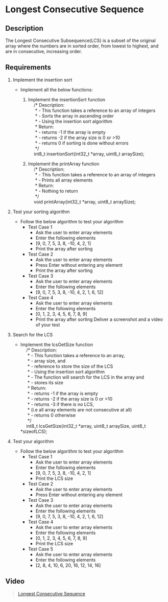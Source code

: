 # Longest Consecutive Sequence

## Description

The Longest Consecutive Subsequence(LCS) is a subset of the original array where the numbers are in sorted order, from lowest to highest, and are in consecutive, increasing order.

## Requirements

1. Implement the insertion sort	
    - Implement all the below functions:
      1. Implement the insertionSort function
<br> &emsp; /* Description:
<br> &emsp; &nbsp;* - This function takes a reference to an array of integers
<br> &emsp; &nbsp;* - Sorts the array in ascending order
<br> &emsp; &nbsp;* - Using the insertion sort algorithm
<br> &emsp; &nbsp;* Return:
<br> &emsp; &nbsp;* - returns -1 if the array is empty
<br> &emsp; &nbsp;* - returns -2 if the array size is 0 or >10
<br> &emsp; &nbsp;* - returns 0 if sorting is done without errors
<br> &emsp; &nbsp;*/
<br> &emsp; int8_t insertionSort(int32_t *array, uint8_t arraySize);

      2. Implement the printArray function
<br> &emsp; /* Description:
<br> &emsp; &nbsp;* - This function takes a reference to an array of integers
<br> &emsp; &nbsp;* - Prints all array elements
<br> &emsp; &nbsp;* Return:
<br> &emsp; &nbsp;* - Nothing to return
<br> &emsp; &nbsp;*/
<br> &emsp; void printArray(int32_t *array, uint8_t arraySize);

2. Test your sorting algorithm
    - Follow the below algorithm to test your algorithm
        - Test Case 1
          - Ask the user to enter array elements
          - Enter the following elements
          - [9, 0, 7, 5, 3, 8, -10, 4, 2, 1]
          - Print the array after sorting
        - Test Case 2
          - Ask the user to enter array elements
          - Press Enter without entering any element
          - Print the array after sorting
        - Test Case 3
          - Ask the user to enter array elements
          - Enter the following elements
          - [9, 0, 7, 5, 3, 8, -10, 4, 2, 1, 6, 12]
        - Test Case 4
          - Ask the user to enter array elements
          - Enter the following elements
          - [0, 1, 2, 3, 4, 5, 6, 7, 8, 9]
          - Print the array after sorting	Deliver a screenshot and a video of your test

3. Search for the LCS	
    - Implement the lcsGetSize function
<br> &emsp; /* Description:
<br> &emsp; &nbsp;* - This function takes a reference to an array,
<br> &emsp; &nbsp;* - array size, and
<br> &emsp; &nbsp;* - reference to store the size of the LCS
<br> &emsp; &nbsp;* - Using the insertion sort algorithm
<br> &emsp; &nbsp;* - The function will search for the LCS in the array and
<br> &emsp; &nbsp;* - stores its size
<br> &emsp; &nbsp;* Return:
<br> &emsp; &nbsp;* - returns -1 if the array is empty
<br> &emsp; &nbsp;* - returns -2 if the array size is 0 or >10
<br> &emsp; &nbsp;* - returns -3 if there is no LCS,
<br> &emsp; &nbsp;* (i.e all array elements are not consecutive at all)
<br> &emsp; &nbsp;* - returns 0 otherwise
<br> &emsp; &nbsp;*/
<br> &emsp; int8_t lcsGetSize(int32_t *array, uint8_t arraySize, uint8_t *sizeofLCS);

4. Test your algorithm
    - Follow the below algorithm to test your algorithm
        - Test Case 1
          - Ask the user to enter array elements
          - Enter the following elements
          - [9, 0, 7, 5, 3, 8, -10, 4, 2, 1]
          - Print the LCS size
        - Test Case 2
          - Ask the user to enter array elements
          - Press Enter without entering any element
        - Test Case 3
          - Ask the user to enter array elements
          - Enter the following elements
          - [9, 0, 7, 5, 3, 8, -10, 4, 2, 1, 6, 12]
        - Test Case 4
          - Ask the user to enter array elements
          - Enter the following elements
          - [0, 1, 2, 3, 4, 5, 6, 7, 8, 9]
          - Print the LCS size
        - Test Case 5 
          - Ask the user to enter array elements 
          - Enter the following elements 
          - [2, 8, 4, 10, 6, 20, 16, 12, 14, 16]

## Video
> [Longest Consecutive Sequence](https://drive.google.com/drive/folders/15otN92CZCDRFcq8DXSYa48QYMEFrAt7b?usp=sharing)
